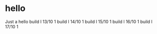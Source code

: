 # hello
Just a hello
build l 13/10 1
build l 14/10 1
build l 15/10 1
build l 16/10 1
build l 17/10 1
